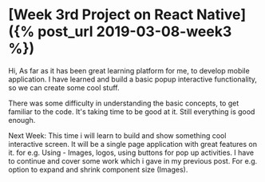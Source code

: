 # [Week 3rd Project on React Native]({% post_url 2019-03-08-week3 %})

Hi, As far as it has been great learning platform for me, to develop mobile application.
I have learned and build a basic popup interactive functionality, so we can create some cool stuff.


There was some difficulty in understanding the basic concepts, to get familiar to the code. It's taking time to be good at it.
Still everything is good enough. 

Next Week:
This time i will learn to build and show something cool interactive screen.
It will be a single page application with great features on it. for e.g. Using - Images, logos, using buttons for pop up activities.
I have to continue and cover some work which i gave in my previous post. For e.g. option to expand and shrink component size (Images).

